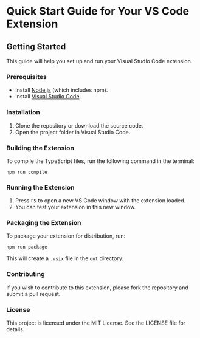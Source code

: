# Quick Start Guide for Your VS Code Extension

## Getting Started

This guide will help you set up and run your Visual Studio Code extension.

### Prerequisites

- Install [Node.js](https://nodejs.org/) (which includes npm).
- Install [Visual Studio Code](https://code.visualstudio.com/).

### Installation

1. Clone the repository or download the source code.
2. Open the project folder in Visual Studio Code.

### Building the Extension

To compile the TypeScript files, run the following command in the terminal:

```
npm run compile
```

### Running the Extension

1. Press `F5` to open a new VS Code window with the extension loaded.
2. You can test your extension in this new window.

### Packaging the Extension

To package your extension for distribution, run:

```
npm run package
```

This will create a `.vsix` file in the `out` directory.

### Contributing

If you wish to contribute to this extension, please fork the repository and submit a pull request.

### License

This project is licensed under the MIT License. See the LICENSE file for details.